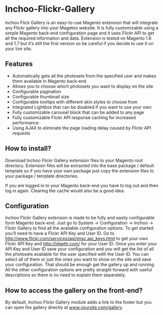 Inchoo-Flickr-Gallery
=====================

Inchoo Flick Gallery is an easy-to-use Magento extension that will integrate any Flickr gallery into your Magetno website. It is fully customizable using a simple Magento back-end configuration page and it uses Flickr API to get all the required information and data.
Extension is tested on Magento 1.6 and 1.7 but it’s still the first version so be careful if you decide to use it on your live site.

Features
---------------
  * Automatically gets all the photosets from the specified user and makes them available in Magento back-end
  * Allows you to choose which photosets you want to display on the site
  * Configurable pagination
  * Configurable thumbnail size
  * Configurable tooltips with different skin styles to choose from
  * Integrated Lightbox that can be disabled if you want to use your own
  * Fully customizable carousel block that can be added to any page
  * Fully customizable Flickr API response caching for increased performance
  * Using AJAX to eliminate the page loading delay caused by Flickr API requests


How to install?
---------------
Download Inchoo Flickr Gallery extension files to your Magento root directory. Extension files will be extracted into the base package / default template so if you have your own package just copy the extension files to your package / template directories.

If you are logged in to your Magento back-end you have to log out and then log in again. Clearing the cache would also be a good idea.


Configuration
-------------
Inchoo Flickr Gallery extension is made to be fully and easily configurable form Magento back-end. Just go to System -> Configuration -> Inchoo -> Flickr Gallery to find all the available configuration options.
To get started you’ll need to have a Flickr API Key and User ID. Go to http://www.flickr.com/services/api/misc.api_keys.html to get your own Flickr API Key and http://idgettr.com/ for your User ID.
Once you enter your API Key and User ID save your configuration and you will get the list of all the photosets available for the user specified with the User ID. You can select all of them or just the ones you want to show on the site and save your configuration. That should be enough get the gallery up and running.
All the other configuration options are pretty straight forward with useful descriptions so there is no need to explain them separately.


How to access the gallery on the front-end?
-------------------------------------------
By default, Inchoo Flickr Gallery module adds a link to the footer but you can open the gallery directly at www.yoursite.com/gallery
